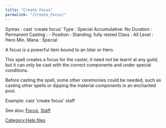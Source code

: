 ```yaml
---
title: "Create Focus"
permalink: "/Create_Focus/"
---
```


Syntax : cast 'create focus' <object> Type : Special Accumulative: No
Duration : Permanent Casting : - Position : Standing; fully rested Class
: All Level : Hero Min. Mana : Special

A focus is a powerful item bound to an Istar or Hero.

This spell creates a focus for the caster, it need not be learnt at any
guild, but it can only be cast with the correct components and under
special conditions.

Before casting the spell, some other ceremonies could be needed, such as
casting other spells or dipping the material components in an enchanted
pool.

Example: cast 'create focus' staff

See also: [Focus](Focus "wikilink"), [Staff](Staff "wikilink")

[Category:Help files](Category:Help_files "wikilink")